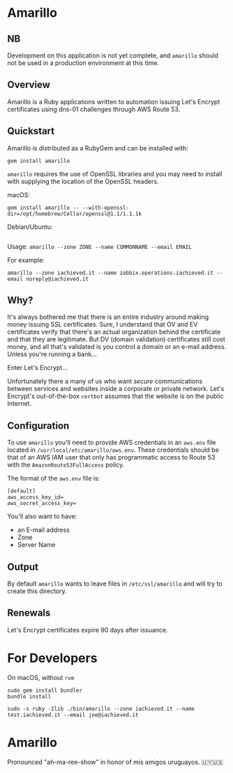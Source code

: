 # Amarillo

## NB

Development on this application is not yet complete, and `amarillo` should not be used in a production environment at this time.

## Overview

Amarillo is a Ruby applications written to automation issuing Let's Encrypt certificates using dns-01 challenges through AWS Route 53.

## Quickstart

Amarillo is distributed as a RubyGem and can be installed with:

```
gem install amarillo
```

`amarillo` requires the use of OpenSSL libraries and you may need to install with supplying the location of the OpenSSL headers.

macOS:
```
gem install amarillo -- --with-openssl-dir=/opt/homebrew/Cellar/openssl@1.1/1.1.1k
```

Debian/Ubuntu:
```
```

Usage:  `amarillo --zone ZONE --name COMMONNAME --email EMAIL`

For example:

```
amarillo --zone iachieved.it --name zabbix.operations.iachieved.it --email noreply@iachieved.it
```

## Why?

It's always bothered me that there is an entire industry around making money issuing SSL certificates.  Sure, I understand that OV and EV certificates verify that there's an actual organization behind the certificate and that they are legitimate.  But DV (domain validation) certificates still cost money, and all that's validated is you control a domain or an e-mail address.  Unless you're running a bank...

Enter Let's Encrypt...

Unfortunately there a many of us who want _secure_ communications between services and websites inside a corporate or private network.  Let's Encrypt's out-of-the-box `certbot` assumes that the website is on the public Internet.

## Configuration

To use `amarillo` you'll need to provide AWS credentials in an `aws.env` file located in `/usr/local/etc/amarillo/aws.env`.  These credentials should be that of an AWS IAM user that only has programmatic access to Route 53 with the `AmazonRoute53FullAccess` policy.

The format of the `aws.env` file is:

```
[default]
aws_access_key_id=
aws_secret_access_key=
```

You'll also want to have:

* an E-mail address
* Zone
* Server Name

## Output

By default `amarillo` wants to leave files in `/etc/ssl/amarillo` and will try to create this directory. 

## Renewals

Let's Encrypt certificates expire 90 days after issuance.

# For Developers

On macOS, without `rvm`

```
sudo gem install bundler
bundle install
```

```
sudo -s ruby -Ilib ./bin/amarillo --zone iachieved.it --name test.iachieved.it --email joe@iachieved.it
```


# Amarillo

Pronounced "ah-ma-ree-show" in honor of mis amigos uruguayos.  🇺🇾🇺🇸
